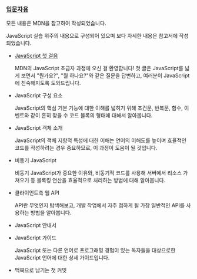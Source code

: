 ### [입문자용](https://developer.mozilla.org/ko/docs/Web/JavaScript#for_complete_beginners)

모든 내용은 MDN을 참고하여 작성되었습니다.

JavaScript 실습 위주의 내용으로 구성되어 있으며 보다 자세한 내용은 참고서에 작성되었습니다.

- [JavaScript 첫 걸음](./1.JS첫걸음/README.md)

  MDN의 JavaScript 초급자 과정에 오신 걸 환영합니다! 첫 글은 JavaScript를 넓게 보면서 "뭔가요?", "뭘 하나요?"와 같은 질문을 답변하고, 여러분이 JavaScript에 친숙해지도록 도와드립니다.

- JavaScript 구성 요소

  JavaScript의 핵심 기본 기능에 대한 이해를 넓히기 위해 조건문, 반복문, 함수, 이벤트와 같이 흔히 찾을 수 코드 블록의 형태에 대해서 알아봅니다.

- JavaScript 객체 소개

  JavaScript의 객체 지향적 특성에 대한 이해는 언어의 이해도를 높이며 효율적인 코드를 작성하려는 경우 중요하므로, 이 과정이 도움이 될 것입니다.

- 비동기 JavaScript

  비동기 JavaScript가 중요한 이유와, 비동기적 코드를 사용해 서버에서 리소스 가져오기 등 블록킹 연산을 효율적으로 처리하는 방법에 대해 알아봅니다.

- 클라이언트측 웹 API

  API란 무엇인지 탐색해보고, 개발 작업에서 자주 접하게 될 가장 일반적인 API를 사용하는 방법을 알아봅니다.

- JavaScript 안내서

- JavaScript 가이드

  JavaScript 또는 다른 언어로 프로그래밍 경험이 있는 독자들을 대상으로한 JavaScript 언어에 대한 상세 가이드입니다.

- 맥북으로 남기는 첫 커밋
